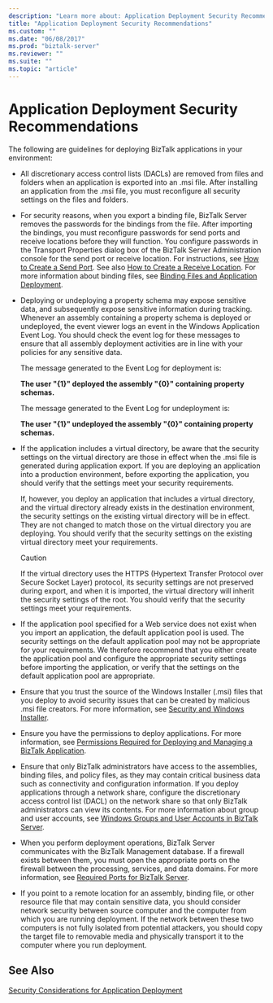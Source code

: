 ```yaml
---
description: "Learn more about: Application Deployment Security Recommendations"
title: "Application Deployment Security Recommendations"
ms.custom: ""
ms.date: "06/08/2017"
ms.prod: "biztalk-server"
ms.reviewer: ""
ms.suite: ""
ms.topic: "article"
---
```

# Application Deployment Security Recommendations
The following are guidelines for deploying BizTalk applications in your environment:  
  
-   All discretionary access control lists (DACLs) are removed from files and folders when an application is exported into an .msi file. After installing an application from the .msi file, you must reconfigure all security settings on the files and folders.  
  
-   For security reasons, when you export a binding file, BizTalk Server removes the passwords for the bindings from the file. After importing the bindings, you must reconfigure passwords for send ports and receive locations before they will function. You configure passwords in the Transport Properties dialog box of the BizTalk Server Administration console for the send port or receive location. For instructions, see [How to Create a Send Port](../core/how-to-create-a-send-port2.md). See also [How to Create a Receive Location](../core/how-to-create-a-receive-location.md). For more information about binding files, see [Binding Files and Application Deployment](../core/binding-files-and-application-deployment.md).  
  
-   Deploying or undeploying a property schema may expose sensitive data, and subsequently expose sensitive information during tracking. Whenever an assembly containing a property schema is deployed or undeployed, the event viewer logs an event in the Windows Application Event Log. You should check the event log for these messages to ensure that all assembly deployment activities are in line with your policies for any sensitive data.  
  
     The message generated to the Event Log for deployment is:  
  
     **The user "{1}" deployed the assembly "{0}" containing property schemas.**  
  
     The message generated to the Event Log for undeployment is:  
  
     **The user "{1}" undeployed the assembly "{0}" containing property schemas.**  
  
-   If the application includes a virtual directory, be aware that the security settings on the virtual directory are those in effect when the .msi file is generated during application export. If you are deploying an application into a production environment, before exporting the application, you should verify that the settings meet your security requirements.  
  
     If, however, you deploy an application that includes a virtual directory, and the virtual directory already exists in the destination environment, the security settings on the existing virtual directory will be in effect. They are not changed to match those on the virtual directory you are deploying. You should verify that the security settings on the existing virtual directory meet your requirements.  
  
    > [!CAUTION]
    >  If the virtual directory uses the HTTPS (Hypertext Transfer Protocol over Secure Socket Layer) protocol, its security settings are not preserved during export, and when it is imported, the virtual directory will inherit the security settings of the root. You should verify that the security settings meet your requirements.  
  
-   If the application pool specified for a Web service does not exist when you import an application, the default application pool is used. The security settings on the default application pool may not be appropriate for your requirements. We therefore recommend that you either create the application pool and configure the appropriate security settings before importing the application, or verify that the settings on the default application pool are appropriate.  
  
-   Ensure that you trust the source of the Windows Installer (.msi) files that you deploy to avoid security issues that can be created by malicious .msi file creators. For more information, see [Security and Windows Installer](../core/security-and-windows-installer.md).  
  
-   Ensure you have the permissions to deploy applications. For more information, see [Permissions Required for Deploying and Managing a BizTalk Application](../core/permissions-required-for-deploying-and-managing-a-biztalk-application.md).  
  
-   Ensure that only BizTalk administrators have access to the assemblies, binding files, and policy files, as they may contain critical business data such as connectivity and configuration information. If you deploy applications through a network share, configure the discretionary access control list (DACL) on the network share so that only BizTalk administrators can view its contents. For more information about group and user accounts, see [Windows Groups and User Accounts in BizTalk Server](../core/windows-groups-and-user-accounts-in-biztalk-server.md).  
  
-   When you perform deployment operations, BizTalk Server communicates with the BizTalk Management database. If a firewall exists between them, you must open the appropriate ports on the firewall between the processing, services, and data domains. For more information, see [Required Ports for BizTalk Server](../core/required-ports-for-biztalk-server.md).  
  
-   If you point to a remote location for an assembly, binding file, or other resource file that may contain sensitive data, you should consider network security between source computer and the computer from which you are running deployment. If the network between these two computers is not fully isolated from potential attackers, you should copy the target file to removable media and physically transport it to the computer where you run deployment.  
  
## See Also  
 [Security Considerations for Application Deployment](../core/security-considerations-for-application-deployment.md)
